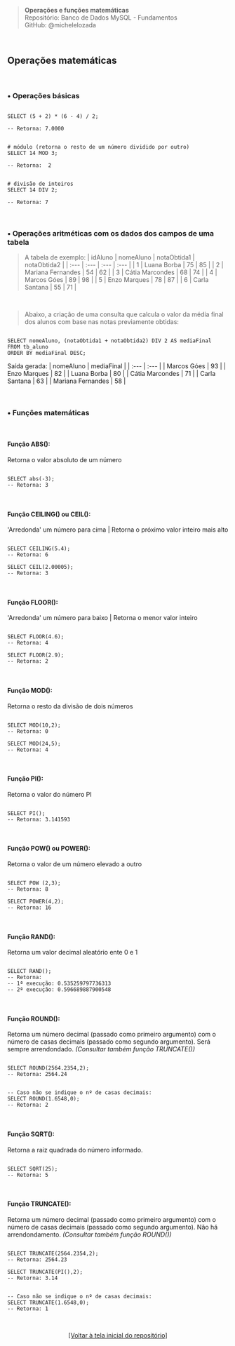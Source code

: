 > **Operações e funções matemáticas**  
> Repositório: Banco de Dados MySQL - Fundamentos  
> GitHub: @michelelozada
&nbsp;
     
&nbsp;      
## Operações matemáticas
     
&nbsp;           

### • Operações básicas  
```mysql

SELECT (5 + 2) * (6 - 4) / 2;  

-- Retorna: 7.0000
```

```mysql

# módulo (retorna o resto de um número dividido por outro)
SELECT 14 MOD 3;  

-- Retorna:  2
```

```mysql

# divisão de inteiros
SELECT 14 DIV 2;  

-- Retorna: 7
```

&nbsp;
   
### • Operações aritméticas com os dados dos campos de uma tabela 

> A tabela de exemplo:
| idAluno | nomeAluno         | notaObtida1 | notaObtida2 |
| :---    | :---              | :---        | :---        |
| 1	      | Luana Borba	      | 75          | 85          | 
| 2	      | Mariana Fernandes |	54          | 62          |
| 3	      | Cátia Marcondes	  | 68          | 74          |
| 4	      | Marcos Góes	      | 89          | 98          |
| 5	      | Enzo Marques	  | 78	        | 87          |
| 6	      | Carla Santana	  | 55          | 71          |

&nbsp;
       
> Abaixo, a criação de uma consulta que calcula o valor da média final dos alunos com base nas notas previamente obtidas:  
```mysql

SELECT nomeAluno, (notaObtida1 + notaObtida2) DIV 2 AS mediaFinal 
FROM tb_aluno 
ORDER BY mediaFinal DESC;
```
Saída gerada: 
| nomeAluno  	    | mediaFinal |
| :---              | :---       |
| Marcos Góes	    | 93         |
| Enzo Marques	    | 82         |
| Luana Borba	    | 80         |
| Cátia Marcondes   | 71         |
| Carla Santana	    | 63         |
| Mariana Fernandes | 58         |

&nbsp;
      
### • Funções matemáticas
     
&nbsp;      

#### Função ABS():
Retorna o valor absoluto de um número
```mysql

SELECT abs(-3);  
-- Retorna: 3
```

&nbsp;
      
#### Função CEILING() ou CEIL():
'Arredonda' um número para cima | Retorna o próximo valor inteiro mais alto 
```mysql

SELECT CEILING(5.4);  
-- Retorna: 6

SELECT CEIL(2.00005);  
-- Retorna: 3
```

&nbsp;
       
#### Função FLOOR():
'Arredonda' um número para baixo | Retorna o menor valor inteiro
```mysql

SELECT FLOOR(4.6);  
-- Retorna: 4

SELECT FLOOR(2.9);  
-- Retorna: 2 
```

&nbsp;
      
#### Função MOD():
Retorna o resto da divisão de dois números
```mysql

SELECT MOD(10,2); 
-- Retorna: 0

SELECT MOD(24,5); 
-- Retorna: 4
```

&nbsp;       

#### Função PI():
Retorna o valor do número PI
```mysql

SELECT PI(); 
-- Retorna: 3.141593
```

&nbsp;       

#### Função POW() ou POWER():
Retorna o valor de um número elevado a outro
```mysql

SELECT POW (2,3); 
-- Retorna: 8

SELECT POWER(4,2);
-- Retorna: 16
```

&nbsp;       

#### Função RAND():
Retorna um valor decimal aleatório  ente 0 e 1
```mysql

SELECT RAND(); 
-- Retorna: 
-- 1ª execução: 0.535259797736313  
-- 2ª execução: 0.596689887900548
```

&nbsp;       

#### Função ROUND():
Retorna um número decimal (passado como primeiro argumento) com o número de casas decimais (passado como segundo argumento). Será sempre arrendondado. *(Consultar também função TRUNCATE())* 
```mysql

SELECT ROUND(2564.2354,2);  
-- Retorna: 2564.24
```

```mysql

-- Caso não se indique o nº de casas decimais:
SELECT ROUND(1.6548,0);  
-- Retorna: 2
```

&nbsp;       

#### Função SQRT():
Retorna a raiz quadrada do número informado. 
```mysql

SELECT SQRT(25);  
-- Retorna: 5
```

&nbsp;        

#### Função TRUNCATE():
Retorna um número decimal (passado como primeiro argumento) com o número de casas decimais (passado como segundo argumento). Não há arrendondamento. *(Consultar também função ROUND())*
```mysql

SELECT TRUNCATE(2564.2354,2); 
-- Retorna: 2564.23

SELECT TRUNCATE(PI(),2);  
-- Retorna: 3.14
```

```mysql

-- Caso não se indique o nº de casas decimais:
SELECT TRUNCATE(1.6548,0); 
-- Retorna: 1
```

&nbsp;

<div align="center">
<a href="https://github.com/michelelozada/MySQL-Study-Notes">[Voltar à tela inicial do repositório]</a>
</div>